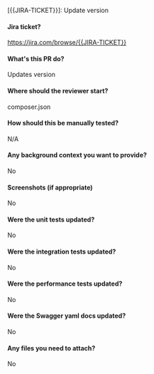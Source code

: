[{{JIRA-TICKET}}]: Update version


#### Jira ticket?
https://jira.com/browse/{{JIRA-TICKET}}

#### What's this PR do?
Updates version

#### Where should the reviewer start?
composer.json

#### How should this be manually tested?
N/A

#### Any background context you want to provide?
No

#### Screenshots (if appropriate)
No

#### Were the unit tests updated?
No

#### Were the integration tests updated?
No

#### Were the performance tests updated?
No

#### Were the Swagger yaml docs updated?
No

#### Any files you need to attach?
No


